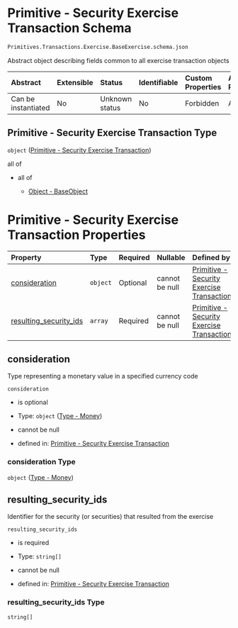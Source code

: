 # Primitive - Security Exercise Transaction Schema

```txt
Primitives.Transactions.Exercise.BaseExercise.schema.json
```

Abstract object describing fields common to all exercise transaction objects

| Abstract            | Extensible | Status         | Identifiable | Custom Properties | Additional Properties | Access Restrictions | Defined In                                                                                                                |
| :------------------ | :--------- | :------------- | :----------- | :---------------- | :-------------------- | :------------------ | :------------------------------------------------------------------------------------------------------------------------ |
| Can be instantiated | No         | Unknown status | No           | Forbidden         | Allowed               | none                | [BaseExercise.schema.json](../../schema/primitives/transactions/exercise/BaseExercise.schema.json "open original schema") |

## Primitive - Security Exercise Transaction Type

`object` ([Primitive - Security Exercise Transaction](baseexercise.md))

all of

*   all of

    *   [Object - BaseObject](issuer-allof-object---baseobject.md "check type definition")

# Primitive - Security Exercise Transaction Properties

| Property                                          | Type     | Required | Nullable       | Defined by                                                                                                                                                                                                             |
| :------------------------------------------------ | :------- | :------- | :------------- | :--------------------------------------------------------------------------------------------------------------------------------------------------------------------------------------------------------------------- |
| [consideration](#consideration)                   | `object` | Optional | cannot be null | [Primitive - Security Exercise Transaction](plansecurityissuance-properties-type---money.md "Types.Money.schema.json#/properties/consideration")                                                                       |
| [resulting_security_ids](#resulting_security_ids) | `array`  | Required | cannot be null | [Primitive - Security Exercise Transaction](baseexercise-properties-security-exercise---resulting-security-id-array.md "Primitives.Transactions.Exercise.BaseExercise.schema.json#/properties/resulting_security_ids") |

## consideration

Type representing a monetary value in a specified currency code

`consideration`

*   is optional

*   Type: `object` ([Type - Money](plansecurityissuance-properties-type---money.md))

*   cannot be null

*   defined in: [Primitive - Security Exercise Transaction](plansecurityissuance-properties-type---money.md "Types.Money.schema.json#/properties/consideration")

### consideration Type

`object` ([Type - Money](plansecurityissuance-properties-type---money.md))

## resulting_security_ids

Identifier for the security (or securities) that resulted from the exercise

`resulting_security_ids`

*   is required

*   Type: `string[]`

*   cannot be null

*   defined in: [Primitive - Security Exercise Transaction](baseexercise-properties-security-exercise---resulting-security-id-array.md "Primitives.Transactions.Exercise.BaseExercise.schema.json#/properties/resulting_security_ids")

### resulting_security_ids Type

`string[]`
